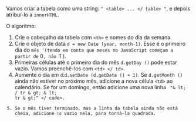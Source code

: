 Vamos criar a tabela como uma string: `" <table> ... </ table> "`, e depois atribuí-lo a `innerHTML`.

O algoritmo:

1. Crie o cabeçalho da tabela com `<th>` e nomes do dia da semana.
1. Crie o objeto de data `d = new Date (year, month-1)`. Esse é o primeiro dia do `mês '(tendo em conta que meses no JavaScript começam a partir de` 0`, não `1`).
2. Primeiras células até o primeiro dia do mês `d.getDay ()` pode estar vazio. Vamos preenchê-los com `<td> </ td>`.
3. Aumente o dia em `d`:` d.setDate (d.getDate () + 1) `. Se `d.getMonth ()` ainda não estiver no próximo mês, adicione a nova célula `<td>` ao calendário. Se for um domingo, então adicione uma nova linha <code> "& lt; / tr & gt; & lt; tr & gt;" </ code>.
4. Se o mês tiver terminado, mas a linha da tabela ainda não está cheia, adicione `` td `` vazio nela, para torná-la quadrada.
